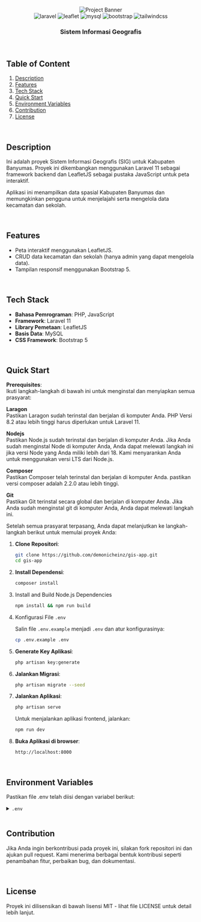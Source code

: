 <div align="center">
  <br>
      <img src="https://www.upinside.com.br/tim.php?src=uploads/courses/2020/11/laravel-developer-1604669669.png&w=960&h=540" alt="Project Banner">
  <br>

  <div>
    <img src="https://img.shields.io/badge/Laravel-FF2D20?style=for-the-badge&logo=laravel&logoColor=white" alt="laravel"/>
    <img src="https://img.shields.io/badge/Leaflet-199900?style=for-the-badge&logo=Leaflet&logoColor=white" alt="leaflet"/>
    <img src="https://img.shields.io/badge/MySQL-005C84?style=for-the-badge&logo=mysql&logoColor=white" alt="mysql"/>
    <img src="https://img.shields.io/badge/Bootstrap-563D7C?style=for-the-badge&logo=bootstrap&logoColor=white" alt="bootstrap"/>
    <img src="https://img.shields.io/badge/Tailwind_CSS-38B2AC?style=for-the-badge&logo=tailwind-css&logoColor=white" alt="tailwindcss"/>
  </div>

<h3 align="center">Sistem Informasi Geografis</h3>
</div>

<br>

## Table of Content

1. [Description](#description)
2. [Features](#features)
3. [Tech Stack](#tech-stack)
4. [Quick Start](#quick-start)
5. [Environment Variables](#environment-variables)
6. [Contribution](#contribution)
7. [License](#license)

<br>

## Description

Ini adalah proyek Sistem Informasi Geografis (SIG) untuk Kabupaten Banyumas. Proyek ini dikembangkan menggunakan Laravel 11 sebagai framework backend dan LeafletJS sebagai pustaka JavaScript untuk peta interaktif.

Aplikasi ini menampilkan data spasial Kabupaten Banyumas dan memungkinkan pengguna untuk menjelajahi serta mengelola data kecamatan dan sekolah.

<br>

## Features

- Peta interaktif menggunakan LeafletJS.
- CRUD data kecamatan dan sekolah (hanya admin yang dapat mengelola data).
- Tampilan responsif menggunakan Bootstrap 5.

<br>

## Tech Stack

- **Bahasa Pemrograman**: PHP, JavaScript
- **Framework**: Laravel 11
- **Library Pemetaan**: LeafletJS
- **Basis Data**: MySQL
- **CSS Framework**: Bootstrap 5

<br>

## Quick Start

**Prerequisites**:\
Ikuti langkah-langkah di bawah ini untuk menginstal dan menyiapkan semua prasyarat:

**Laragon**\
Pastikan Laragon sudah terinstal dan berjalan di komputer Anda. PHP Versi 8.2 atau lebih tinggi harus diperlukan untuk Laravel 11.

**Nodejs**\
Pastikan Node.js sudah terinstal dan berjalan di komputer Anda. Jika Anda sudah menginstal Node di komputer Anda, Anda dapat melewati langkah ini jika versi Node yang Anda miliki lebih dari 18. Kami menyarankan Anda untuk menggunakan versi LTS dari Node.js.

**Composer**\
Pastikan Composer telah terinstal dan berjalan di komputer Anda. pastikan versi composer adalah 2.2.0 atau lebih tinggi.

**Git**\
Pastikan Git terinstal secara global dan berjalan di komputer Anda. Jika Anda sudah menginstal git di komputer Anda, Anda dapat melewati langkah ini.

Setelah semua prasyarat terpasang, Anda dapat melanjutkan ke langkah-langkah berikut untuk memulai proyek Anda:

1.  **Clone Repositori**:

    ```bash
    git clone https://github.com/demonicheinz/gis-app.git
    cd gis-app
    ```

2.  **Install Dependensi**:

    ```bash
    composer install
    ```

3.  Install and Build Node.js Dependencies

    ```bash
    npm install && npm run build
    ```

4.  Konfigurasi File `.env`

    Salin file `.env.example` menjadi `.env` dan atur konfigurasinya:

    ```bash
    cp .env.example .env
    ```

5.  **Generate Key Aplikasi**:

    ```bash
    php artisan key:generate
    ```

6.  **Jalankan Migrasi**:

    ```bash
    php artisan migrate --seed
    ```

7.  **Jalankan Aplikasi**:

    ```bash
    php artisan serve
    ```

    Untuk menjalankan aplikasi frontend, jalankan:

    ```bash
    npm run dev
    ```

8.  **Buka Aplikasi di browser**:

    ```
    http://localhost:8000
    ```

<br>

## Environment Variables

Pastikan file .env telah diisi dengan variabel berikut:

<details>
<summary><code>.env</code></summary>

```env
APP_NAME="SIG Banyumas"
DB_DATABASE=gis_app
DB_USERNAME=root
DB_PASSWORD=
MAIL_MAILER=smtp
MAIL_HOST=smtp.example.com
MAIL_PORT=587
MAIL_USERNAME=your-email@example.com
MAIL_PASSWORD=your-password
```

</details>

<br>

## Contribution

Jika Anda ingin berkontribusi pada proyek ini, silakan fork repositori ini dan ajukan pull request. Kami menerima berbagai bentuk kontribusi seperti penambahan fitur, perbaikan bug, dan dokumentasi.

<br>

## License

Proyek ini dilisensikan di bawah lisensi MIT - lihat file LICENSE untuk detail lebih lanjut.

<br>
